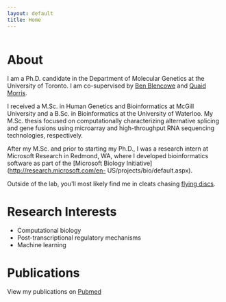 ```yaml
---
layout: default
title: Home
---
```


<span class="image avatar"><img src="http://individual.utoronto.ca/hakevin/images/avatar.jpg" alt="" /></span>

# About

I am a Ph.D. candidate in the Department of Molecular Genetics at the University
of Toronto. I am co-supervised by [Ben
Blencowe](http://sites.utoronto.ca/intron) and [Quaid
Morris](http://morrislab.med.utoronto.ca/homepage.html). 

I received a M.Sc. in Human Genetics and Bioinformatics at McGill University and
a B.Sc. in Bioinformatics at the University of Waterloo. My M.Sc. thesis focused
on computationally characterizing alternative splicing and gene fusions using
microarray and high-throughput RNA sequencing technologies, respectively. 

After my M.Sc. and prior to starting my Ph.D., I was a research intern at
Microsoft Research in Redmond, WA, where I developed bioinformatics software as
part of the [Microsoft Biology Initiative](http://research.microsoft.com/en-
US/projects/bio/default.aspx).

Outside of the lab, you'll most likely find me in cleats chasing [flying discs](https://en.wikipedia.org/wiki/Ultimate_%28sport%29).

# Research Interests

- Computational biology
- Post-transcriptional regulatory mechanisms
- Machine learning

# Publications

View my publications on
[Pubmed](http://www.ncbi.nlm.nih.gov/pubmed/?term=Kevin+Ha%5Bauthor%5D++canada)
